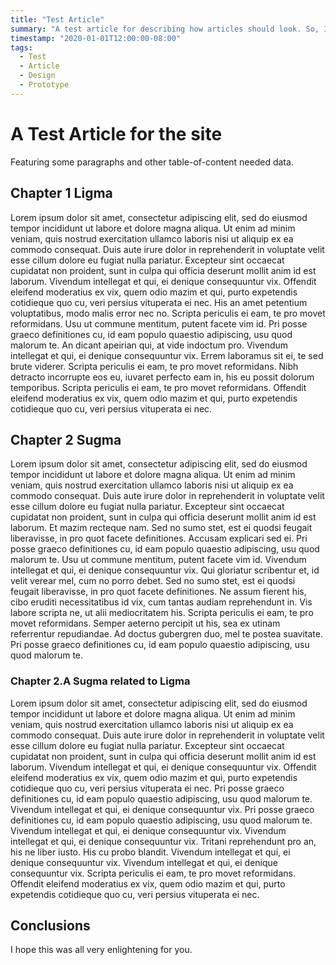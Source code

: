 ```yaml
---
title: "Test Article"
summary: "A test article for describing how articles should look. So, I suppose more of a design filler than anything."
timestamp: "2020-01-01T12:00:00-08:00"
tags:
  - Test
  - Article
  - Design
  - Prototype
---
```

# A Test Article for the site

Featuring some paragraphs and other table-of-content needed data.

## Chapter 1 Ligma

Lorem ipsum dolor sit amet, consectetur adipiscing elit, sed do eiusmod tempor incididunt ut labore et dolore magna aliqua. Ut enim ad minim veniam, quis nostrud exercitation ullamco laboris nisi ut aliquip ex ea commodo consequat. Duis aute irure dolor in reprehenderit in voluptate velit esse cillum dolore eu fugiat nulla pariatur. Excepteur sint occaecat cupidatat non proident, sunt in culpa qui officia deserunt mollit anim id est laborum. Vivendum intellegat et qui, ei denique consequuntur vix. Offendit eleifend moderatius ex vix, quem odio mazim et qui, purto expetendis cotidieque quo cu, veri persius vituperata ei nec. His an amet petentium voluptatibus, modo malis error nec no. Scripta periculis ei eam, te pro movet reformidans. Usu ut commune mentitum, putent facete vim id. Pri posse graeco definitiones cu, id eam populo quaestio adipiscing, usu quod malorum te. An dicant apeirian qui, at vide indoctum pro. Vivendum intellegat et qui, ei denique consequuntur vix. Errem laboramus sit ei, te sed brute viderer. Scripta periculis ei eam, te pro movet reformidans. Nibh detracto incorrupte eos eu, iuvaret perfecto eam in, his eu possit dolorum temporibus. Scripta periculis ei eam, te pro movet reformidans. Offendit eleifend moderatius ex vix, quem odio mazim et qui, purto expetendis cotidieque quo cu, veri persius vituperata ei nec.

## Chapter 2 Sugma

Lorem ipsum dolor sit amet, consectetur adipiscing elit, sed do eiusmod tempor incididunt ut labore et dolore magna aliqua. Ut enim ad minim veniam, quis nostrud exercitation ullamco laboris nisi ut aliquip ex ea commodo consequat. Duis aute irure dolor in reprehenderit in voluptate velit esse cillum dolore eu fugiat nulla pariatur. Excepteur sint occaecat cupidatat non proident, sunt in culpa qui officia deserunt mollit anim id est laborum. Et mazim recteque nam. Sed no sumo stet, est ei quodsi feugait liberavisse, in pro quot facete definitiones. Accusam explicari sed ei. Pri posse graeco definitiones cu, id eam populo quaestio adipiscing, usu quod malorum te. Usu ut commune mentitum, putent facete vim id. Vivendum intellegat et qui, ei denique consequuntur vix. Qui gloriatur scribentur et, id velit verear mel, cum no porro debet. Sed no sumo stet, est ei quodsi feugait liberavisse, in pro quot facete definitiones. Ne assum fierent his, cibo eruditi necessitatibus id vix, cum tantas audiam reprehendunt in. Vis labore scripta ne, ut alii mediocritatem his. Scripta periculis ei eam, te pro movet reformidans. Semper aeterno percipit ut his, sea ex utinam referrentur repudiandae. Ad doctus gubergren duo, mel te postea suavitate. Pri posse graeco definitiones cu, id eam populo quaestio adipiscing, usu quod malorum te.

### Chapter 2.A Sugma related to Ligma

Lorem ipsum dolor sit amet, consectetur adipiscing elit, sed do eiusmod tempor incididunt ut labore et dolore magna aliqua. Ut enim ad minim veniam, quis nostrud exercitation ullamco laboris nisi ut aliquip ex ea commodo consequat. Duis aute irure dolor in reprehenderit in voluptate velit esse cillum dolore eu fugiat nulla pariatur. Excepteur sint occaecat cupidatat non proident, sunt in culpa qui officia deserunt mollit anim id est laborum. Vivendum intellegat et qui, ei denique consequuntur vix. Offendit eleifend moderatius ex vix, quem odio mazim et qui, purto expetendis cotidieque quo cu, veri persius vituperata ei nec. Pri posse graeco definitiones cu, id eam populo quaestio adipiscing, usu quod malorum te. Vivendum intellegat et qui, ei denique consequuntur vix. Pri posse graeco definitiones cu, id eam populo quaestio adipiscing, usu quod malorum te. Vivendum intellegat et qui, ei denique consequuntur vix. Vivendum intellegat et qui, ei denique consequuntur vix. Tritani reprehendunt pro an, his ne liber iusto. His cu probo blandit. Vivendum intellegat et qui, ei denique consequuntur vix. Vivendum intellegat et qui, ei denique consequuntur vix. Scripta periculis ei eam, te pro movet reformidans. Offendit eleifend moderatius ex vix, quem odio mazim et qui, purto expetendis cotidieque quo cu, veri persius vituperata ei nec.

## Conclusions

I hope this was all very enlightening for you.
